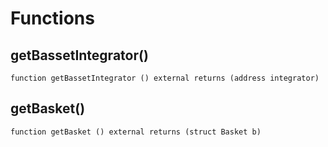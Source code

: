 # Functions

## getBassetIntegrator()
`function getBassetIntegrator () external returns (address integrator)`



## getBasket()
`function getBasket () external returns (struct Basket b)`



